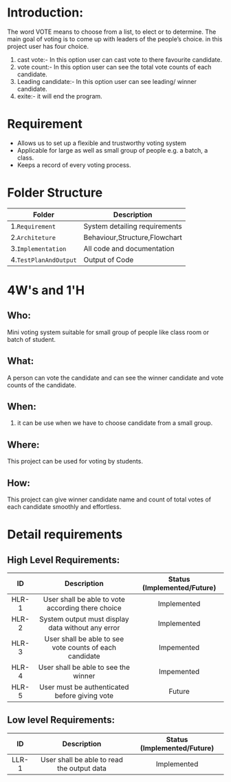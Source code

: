 # Introduction: 

 The word VOTE means to choose from a list, to elect or to determine. The main goal of voting is to come up with leaders of the people’s choice. in this project user has four choice. 
1. cast vote:- In this option user can cast vote to there favourite candidate.
2. vote count:- In this option user can see the total vote counts of each candidate. 
3. Leading candidate:- In this option user can see leading/ winner candidate.
4. exite:- it will end the program.


# Requirement
- Allows us to set up a flexible and trustworthy voting system
- Applicable for large as well as small group of people e.g. a batch, a class.
- Keeps a record of  every voting process.


# Folder Structure
|Folder        |Description |
|-------------|-----------|
|1.`Requirement`|System detailing requirements|
|2.`Architeture`|Behaviour,Structure,Flowchart|
|3.`Implementation`|All code and documentation|
|4.`TestPlanAndOutput`|Output of Code|


# 4W&#39;s and 1&#39;H

## Who:

Mini voting system suitable for small group of people like class room or batch of student.

## What:
A person can vote the candidate and can see the winner candidate and vote counts of the candidate.


## When:

1. it can be use when we have to choose candidate from a small group.

## Where:

This project can be used for voting by students.

## How:

This project can give winner candidate name and count of total votes of each candidate smoothly and effortless.



# Detail requirements
## High Level Requirements:

| ID | Description | Status (Implemented/Future)|
|:---:|:---:|:---:|
|HLR-1| User shall be able to vote according there choice |Implemented|
|HLR-2| System output must display data without any error |Implemented|
|HLR-3| User shall be able to see vote counts of each candidate |Impemented|
|HLR-4| User shall be able to see the winner |Impemented|
|HLR-5| User must be authenticated before giving vote |Future|


##  Low level Requirements:
| ID | Description | Status (Implemented/Future)|
|:---:|:---:|:---:|
|LLR-1|User shall be able to read the output data|Implemented| 
